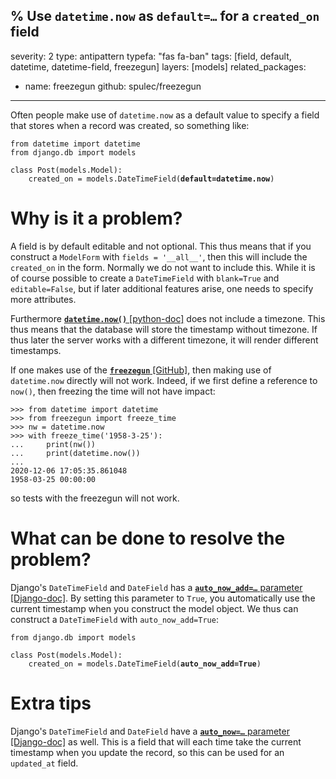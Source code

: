 % Use `datetime.now` as <code>default=&hellip;</code> for a `created_on` field
---
severity: 2
type: antipattern
typefa: "fas fa-ban"
tags: [field, default, datetime, datetime-field, freezegun]
layers: [models]
related_packages:
 - name: freezegun
   github: spulec/freezegun
---

Often people make use of `datetime.now` as a default value to specify a field
that stores when a record was created, so something like:

<pre class="python"><code>from datetime import datetime
from django.db import models

class Post(models.Model):
    created_on = models.DateTimeField(<b>default=datetime.now</b>)</code></pre>

# Why is it a problem?

A field is by default editable and not optional. This thus means that if you
construct a `ModelForm` with `fields = '__all__'`, then this will include the
`created_on` in the form. Normally we do not want to include this. While it is
of course possible to create a `DateTimeField` with `blank=True` and
`editable=False`, but if later additional features arise, one needs to specify
more attributes.

Furthermore [**`datetime.now()`** [python-doc]](https://docs.python.org/3/library/datetime.html#datetime.datetime.now)
does not include a timezone. This thus means that the database will store the
timestamp without timezone. If thus later the server works with a different
timezone, it will render different timestamps.

If one makes use of the [**`freezegun`**
[GitHub]](https://github.com/spulec/freezegun), then making use of
`datetime.now` directly will not work. Indeed, if we first define a reference to
`now()`, then freezing the time will not have impact:

```pycon
>>> from datetime import datetime
>>> from freezegun import freeze_time
>>> nw = datetime.now
>>> with freeze_time('1958-3-25'):
...     print(nw())
...     print(datetime.now())
...
2020-12-06 17:05:35.861048
1958-03-25 00:00:00
```

so tests with the freezegun will not work.

# What can be done to resolve the problem?

Django's `DateTimeField` and `DateField` has a
[**<code>auto_now_add=&hellip;</code>** parameter [Django-doc]](https://docs.djangoproject.com/en/dev/ref/models/fields/#django.db.models.DateField.auto_now_add).
By setting this parameter to `True`, you automatically use the current timestamp
when you construct the model object. We thus can construct a `DateTimeField`
with `auto_now_add=True`:

<pre class="python"><code>from django.db import models

class Post(models.Model):
    created_on = models.DateTimeField(<b>auto_now_add=True</b>)</code></pre>

# Extra tips

Django's `DateTimeField` and `DateField` have a
[**<code>auto_now=&hellip;</code>** parameter [Django-doc]](https://docs.djangoproject.com/en/dev/ref/models/fields/#django.db.models.DateField.auto_now)
as well. This is a field that will each time take the current timestamp when you
update the record, so this can be used for an `updated_at` field.
